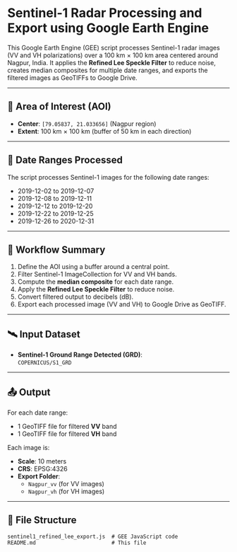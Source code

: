 # Sentinel-1 Radar Processing and Export using Google Earth Engine

This Google Earth Engine (GEE) script processes Sentinel-1 radar images (VV and VH polarizations) over a 100 km × 100 km area centered around Nagpur, India. It applies the **Refined Lee Speckle Filter** to reduce noise, creates median composites for multiple date ranges, and exports the filtered images as GeoTIFFs to Google Drive.

---

## 📍 Area of Interest (AOI)

- **Center**: `[79.05837, 21.033656]` (Nagpur region)
- **Extent**: 100 km × 100 km (buffer of 50 km in each direction)

---

## 📅 Date Ranges Processed

The script processes Sentinel-1 images for the following date ranges:

- 2019-12-02 to 2019-12-07  
- 2019-12-08 to 2019-12-11  
- 2019-12-12 to 2019-12-20  
- 2019-12-22 to 2019-12-25  
- 2019-12-26 to 2020-12-31  

---

## 🔧 Workflow Summary

1. Define the AOI using a buffer around a central point.
2. Filter Sentinel-1 ImageCollection for VV and VH bands.
3. Compute the **median composite** for each date range.
4. Apply the **Refined Lee Speckle Filter** to reduce noise.
5. Convert filtered output to decibels (dB).
6. Export each processed image (VV and VH) to Google Drive as GeoTIFF.

---

## 🛰️ Input Dataset

- **Sentinel-1 Ground Range Detected (GRD)**:  
  `COPERNICUS/S1_GRD`

---

## 📤 Output

For each date range:
- 1 GeoTIFF file for filtered **VV** band
- 1 GeoTIFF file for filtered **VH** band

Each image is:
- **Scale**: 10 meters
- **CRS**: EPSG:4326
- **Export Folder**:  
  - `Nagpur_vv` (for VV images)  
  - `Nagpur_vh` (for VH images)  

---

## 📁 File Structure

```plaintext
sentinel1_refined_lee_export.js  # GEE JavaScript code
README.md                        # This file
